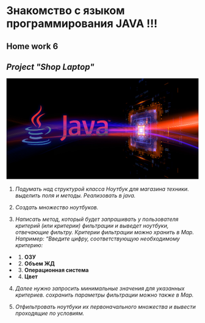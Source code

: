 # Знакомство с языком программирования JAVA !!!
## Home work 6

## ___Project "Shop Laptop"___

![java.jpg](java.jpg)

1. *Подумать над структурой класса Ноутбук для магазина техники.
выделить поля и методы. Реализовать в java.*

2. *Создать множество ноутбуков.*

3. *Написать метод, который будет запрашивать у пользователя критерий 
(или критерии) фильтрации и выведет ноутбуки, отвечающие фильтру. 
Критерии фильтрации можно хранить в Map. Например:
“Введите цифру, соответствующую необходимому критерию:*
- 1. **ОЗУ**
- 2. **Объем ЖД**
- 3. **Операционная система**
- 4. **Цвет**

4. *Далее нужно запросить минимальные значения для указанных критериев.
сохранить параметры фильтрации можно также в Map.*

5. *Отфильтровать ноутбуки их первоначального множества 
и вывести проходящие по условиям.*